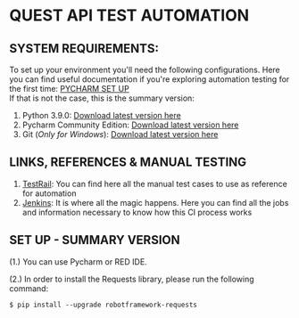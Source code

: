# **QUEST API TEST AUTOMATION**

## **SYSTEM REQUIREMENTS:**

To set up your environment you'll need the following configurations. Here you can find useful documentation if you're exploring automation testing for the first time:
[PYCHARM SET UP](https://wiki.labs.quest.com/display/ITTRM/Automation+environment+setup+for+Pycharm)  
If that is not the case, this is the summary version:

1. Python 3.9.0: [Download latest version here](https://www.python.org/downloads/)
2. Pycharm Community Edition: [Download latest version here](https://www.jetbrains.com/pycharm/download/)
3. Git (*Only for Windows*): [Download latest version here](https://git-scm.com/downloads)

## **LINKS, REFERENCES & MANUAL TESTING**
1. [TestRail](https://tr.labs.quest.com/testrail/index.php?/suites/view/29): You can find here all the manual test cases
to use as reference for automation
2. [Jenkins](http://CVGQCIW01:8080/job/Support%20Portal/): It is where 
all the magic happens. Here you can find all the jobs and information necessary to know how this CI process works

## **SET UP - SUMMARY VERSION**

(1.) You can use Pycharm or RED IDE.

(2.) In order to install the Requests library, please run the following command:
```
$ pip install --upgrade robotframework-requests
```